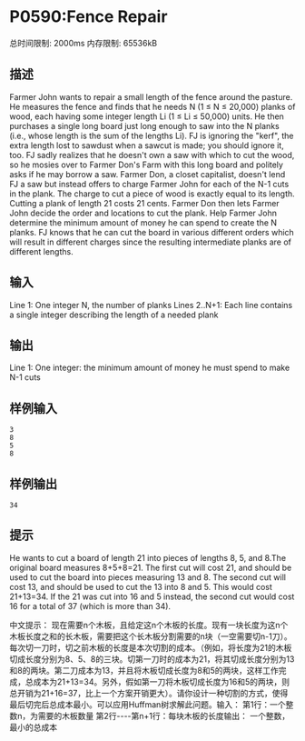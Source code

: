 # P0590:Fence Repair

总时间限制: 2000ms 内存限制: 65536kB  

## 描述

Farmer John wants to repair a small length of the fence around the pasture. He measures the fence and finds that he needs N (1 ≤ N ≤ 20,000) planks of wood, each having some integer length Li (1 ≤ Li ≤ 50,000) units. He then purchases a single long board just long enough to saw into the N planks (i.e., whose length is the sum of the lengths Li). FJ is ignoring the "kerf", the extra length lost to sawdust when a sawcut is made; you should ignore it, too. FJ sadly realizes that he doesn't own a saw with which to cut the wood, so he mosies over to Farmer Don's Farm with this long board and politely asks if he may borrow a saw.  Farmer Don, a closet capitalist, doesn't lend FJ a saw but instead offers to charge Farmer John for each of the N-1 cuts in the plank. The charge to cut a piece of wood is exactly equal to its length. Cutting a plank of length 21 costs 21 cents.  Farmer Don then lets Farmer John decide the order and locations to cut the plank. Help Farmer John determine the minimum amount of money he can spend to create the N planks. FJ knows that he can cut the board in various different orders which will result in different charges since the resulting intermediate planks are of different lengths.     

## 输入

Line 1: One integer N, the number of planks Lines 2..N+1: Each line contains a single integer describing the length of a needed plank  

## 输出

Line 1: One integer: the minimum amount of money he must spend to make N-1 cuts  

## 样例输入

```
3
8
5
8
```

## 样例输出

```
34
```

## 提示

He wants to cut a board of length 21 into pieces of lengths 8, 5, and 8.The original board measures 8+5+8=21. The first cut will cost 21, and should be used to cut the board into pieces measuring 13 and 8. The second cut will cost 13, and should be used to cut the 13 into 8 and 5. This would cost 21+13=34. If the 21 was cut into 16 and 5 instead, the second cut would cost 16 for a total of 37 (which is more than 34).   

中文提示： 现在需要n个木板，且给定这n个木板的长度。现有一块长度为这n个木板长度之和的长木板，需要把这个长木板分割需要的n块（一空需要切n-1刀）。每次切一刀时，切之前木板的长度是本次切割的成本。（例如，将长度为21的木板切成长度分别为8、5、8的三块。切第一刀时的成本为21，将其切成长度分别为13和8的两块。第二刀成本为13，并且将木板切成长度为8和5的两块，这样工作完成，总成本为21+13=34。另外，假如第一刀将木板切成长度为16和5的两块，则总开销为21+16=37，比上一个方案开销更大）。请你设计一种切割的方式，使得最后切完后总成本最小。可以应用Huffman树求解此问题。输入： 第1行：一个整数n，为需要的木板数量 第2行----第n+1行：每块木板的长度输出： 一个整数，最小的总成本  
